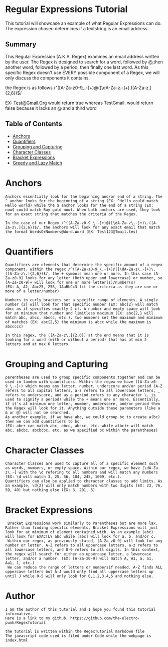 # Regular Expressions Tutorial
This tutorial will showcase an example of what Regular Expressions can do. The expression chosen determines if a textstring is an email address.

## Summary
This Regular Expression (A.K.A. Regex) examines an email address written by the user. The Regex is designed to search for a word, followed by @,then another word, followed by a period, then finally one last word. As this specific Regex doesn't use EVERY possible component of a Regex, we will only discuss the components it contains.

the Regex is as follows /^([A-Za-z0-9_\.-]+)@([\dA-Za-z\.-]+)\.([A-Za-z\.]{2,6})$/

EX: Test@Gmail.Org would return true whereas TestGmail. would return false because it lacks an @ and a third word

## Table of Contents

- [Anchors](#anchors)
- [Quantifiers](#quantifiers)
- [Grouping and Capturing](#grouping-and-capturing)
- [Character Classes](#character-classes)
- [Bracket Expressions](#bracket-expressions)
- [Greedy and Lazy Match](#greedy-and-lazy-match)

# Anchors
    Anchors essentially look for the beginning and/or end of a string. The ^ anchor looks for the beginning of a string (EX: ^Hello could match Hello world) while the $ anchor looks for the end of a string (EX: now$ could match Buy gold now). When both anchors are used, they look for an exact string that matches the criteria of the Regex.

    In the case of our Regex /^([A-Za-z0-9_\.-]+)@([\dA-Za-z\.-]+)\.([A-Za-z\.]{2,6})$/, the anchors will look for any exact email that match the format WordsOrNumbers@Word.Word (EX: Test123@Tmail.tes)

# Quantifiers
    Quantifiers are elements that determine the specific amount of a regex component. within the regex /^([A-Za-z0-9_\.-]+)@([\dA-Za-z\.-]+)\.([A-Za-z\.]{2,6})$/, the + symbols mean one or more. In this case [A-Za-z0-9] looks for any letter (Both upper and lowercase) or number, so [A-Za-z0-9]+ will look for one or more letter(s)/number(s) 
    (EX: A, A2, Abc25, 258, 1AaBbCc3 fit the criteria as they are one or more of a letter/number)

    Numbers in curly brackets set a specific range of elements. A single number {2} will look for that specific number (EX: abc{2} will match abcc as it specifies exactly 2 c). A number and empty space will look for at minimum that number and limitless maximum (EX: abc{2,} will match abc, abcc, abccc, etc.). two numbers set the maximum and minimum of matches (EX: abc{2,5} the minimum is abcc while the maximum is abccccc)

    In this regex, the ([A-Za-z\.]{2,6}) at the end means that it is looking for a word (with or without a period) that has at min 2 letters and at max 6 letters

# Grouping and Capturing
    parentheses are used to group specific components together and can be used in tandem with quantifiers. Within the regex we have ([A-Za-z0-9_\.-]+) which means any letter, number, underscore and/or period (A-Z refers to all capital letters, a-z refers to all lowercase letters, _ refers to underscore, and as a period refers to any character \. is used to signify a period) while the + means one or more. Essentially, if it's at minimum one letter, number, underscore, and/or period then the Regex will look for it. Anything outside these parameters (like a & or @) will not be searched.
    As another example, if we have abc, we could group bc to create a(bc) then we can add quantifiers to bc
    (EX: abc+ can match abc, abcc, abccc, etc. while a(bc)+ will match abc, abcbc, abcbcbc, etc. as we specified bc within the parentheses)

# Character Classes
    Character Classes are used to capture all of a specific element such as words, numbers, or empty space. Within our regex, we have [\dA-Za-z\.-] with the \d refering to all numbers and will match any numbers (EX: \d will match 3, 25, 56, 104, 245, 1009, etc.). 
    Quantifiers can also be applied to character classes to add limits. As an example, \d{2} will only match numbers with two digits (EX: 23, 76, 59, 40) but nothing else (EX: 3, 201, 8)
# Bracket Expressions
     Bracket Expressions work similarly to Parentheses but are more lax. Rather than finding specific elements, Bracket Expressions will just look for at minimum of element contained with. As an example (abc) will look for EXACTLY abc while [abc] will look for a, b, and/or c.
     Within our regex, as previously stated, [A-Za-z0-9] will look for any number or letter. A-Z refers to all uppercase letters, a-z refers to all lowercase letters, and 0-9 refers to all digits. In this context, the regex will search for either an uppercase letter, a lowercase letter, and/or a number. (EX: [A-Za-z0-9] will match A, A1, a, a1, Aa1, 1, etc.)
     We can reduce the range of letters or numbersif needed. A-Z finds ALL uppercase letters but A-J would only find all uppercase letters up until J while 0-5 will only look for 0,1,2,3,4,5 and nothing else.

# Author
    I am the author of this tutorial and I hope you found this tutorial informative.
    Here is a link to my github; https://github.com/the-electro-punk/RegexTutorial

    the tutorial is written within the RegexTutorial markdown file
    The javascript code used is filed under Code while the webpage is index.html